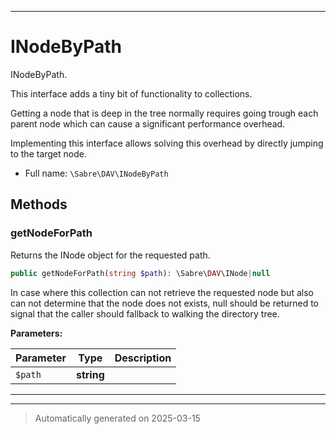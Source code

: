 ***

# INodeByPath

INodeByPath.

This interface adds a tiny bit of functionality to collections.

Getting a node that is deep in the tree normally requires going trough each parent node
which can cause a significant performance overhead.

Implementing this interface allows solving this overhead by directly jumping to the target node.

* Full name: `\Sabre\DAV\INodeByPath`



## Methods


### getNodeForPath

Returns the INode object for the requested path.

```php
public getNodeForPath(string $path): \Sabre\DAV\INode|null
```

In case where this collection can not retrieve the requested node
but also can not determine that the node does not exists,
null should be returned to signal that the caller should fallback
to walking the directory tree.






**Parameters:**

| Parameter | Type | Description |
|-----------|------|-------------|
| `$path` | **string** |  |





***


***
> Automatically generated on 2025-03-15
